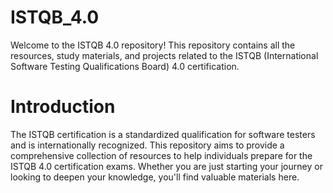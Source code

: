 # ISTQB_4.0
Welcome to the ISTQB 4.0 repository! This repository contains all the resources, study materials, and projects related to the ISTQB (International Software Testing Qualifications Board) 4.0 certification.

# Introduction
The ISTQB certification is a standardized qualification for software testers and is internationally recognized. This repository aims to provide a comprehensive collection of resources to help individuals prepare for the ISTQB 4.0 certification exams. Whether you are just starting your journey or looking to deepen your knowledge, you'll find valuable materials here.

